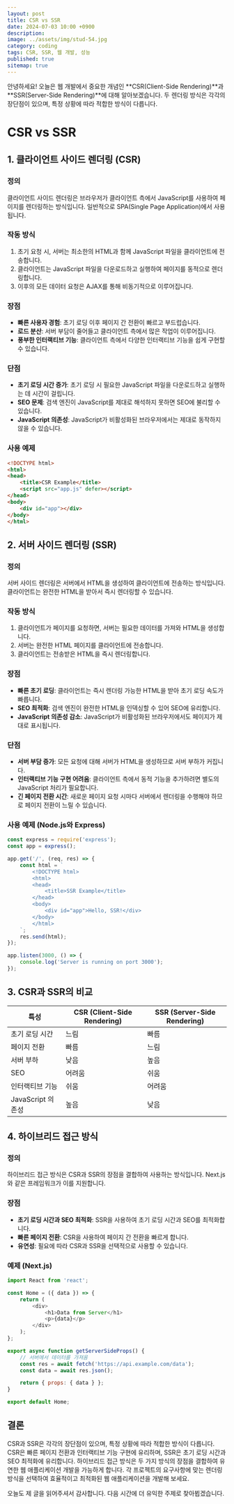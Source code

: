 ```yaml
---
layout: post
title: CSR vs SSR
date: 2024-07-03 10:00 +0900
description: 
image: ../assets/img/stud-54.jpg
category: coding
tags: CSR, SSR, 웹 개발, 성능
published: true
sitemap: true
---
```


안녕하세요! 오늘은 웹 개발에서 중요한 개념인 **CSR(Client-Side Rendering)**과 **SSR(Server-Side Rendering)**에 대해 알아보겠습니다. 두 렌더링 방식은 각각의 장단점이 있으며, 특정 상황에 따라 적합한 방식이 다릅니다.

# CSR vs SSR

## 1. 클라이언트 사이드 렌더링 (CSR)

### 정의

클라이언트 사이드 렌더링은 브라우저가 클라이언트 측에서 JavaScript를 사용하여 페이지를 렌더링하는 방식입니다. 일반적으로 SPA(Single Page Application)에서 사용됩니다.

### 작동 방식

1. 초기 요청 시, 서버는 최소한의 HTML과 함께 JavaScript 파일을 클라이언트에 전송합니다.
2. 클라이언트는 JavaScript 파일을 다운로드하고 실행하여 페이지를 동적으로 렌더링합니다.
3. 이후의 모든 데이터 요청은 AJAX를 통해 비동기적으로 이루어집니다.

### 장점

- **빠른 사용자 경험**: 초기 로딩 이후 페이지 간 전환이 빠르고 부드럽습니다.
- **로드 분산**: 서버 부담이 줄어들고 클라이언트 측에서 많은 작업이 이루어집니다.
- **풍부한 인터랙티브 기능**: 클라이언트 측에서 다양한 인터랙티브 기능을 쉽게 구현할 수 있습니다.

### 단점

- **초기 로딩 시간 증가**: 초기 로딩 시 필요한 JavaScript 파일을 다운로드하고 실행하는 데 시간이 걸립니다.
- **SEO 문제**: 검색 엔진이 JavaScript를 제대로 해석하지 못하면 SEO에 불리할 수 있습니다.
- **JavaScript 의존성**: JavaScript가 비활성화된 브라우저에서는 제대로 동작하지 않을 수 있습니다.

### 사용 예제

```html
<!DOCTYPE html>
<html>
<head>
    <title>CSR Example</title>
    <script src="app.js" defer></script>
</head>
<body>
    <div id="app"></div>
</body>
</html>
```

## 2. 서버 사이드 렌더링 (SSR)

### 정의

서버 사이드 렌더링은 서버에서 HTML을 생성하여 클라이언트에 전송하는 방식입니다. 클라이언트는 완전한 HTML을 받아서 즉시 렌더링할 수 있습니다.

### 작동 방식

1. 클라이언트가 페이지를 요청하면, 서버는 필요한 데이터를 가져와 HTML을 생성합니다.
2. 서버는 완전한 HTML 페이지를 클라이언트에 전송합니다.
3. 클라이언트는 전송받은 HTML을 즉시 렌더링합니다.

### 장점

- **빠른 초기 로딩**: 클라이언트는 즉시 렌더링 가능한 HTML을 받아 초기 로딩 속도가 빠릅니다.
- **SEO 최적화**: 검색 엔진이 완전한 HTML을 인덱싱할 수 있어 SEO에 유리합니다.
- **JavaScript 의존성 감소**: JavaScript가 비활성화된 브라우저에서도 페이지가 제대로 표시됩니다.

### 단점

- **서버 부담 증가**: 모든 요청에 대해 서버가 HTML을 생성하므로 서버 부하가 커집니다.
- **인터랙티브 기능 구현 어려움**: 클라이언트 측에서 동적 기능을 추가하려면 별도의 JavaScript 처리가 필요합니다.
- **긴 페이지 전환 시간**: 새로운 페이지 요청 시마다 서버에서 렌더링을 수행해야 하므로 페이지 전환이 느릴 수 있습니다.

### 사용 예제 (Node.js와 Express)

```javascript
const express = require('express');
const app = express();

app.get('/', (req, res) => {
    const html = `
        <!DOCTYPE html>
        <html>
        <head>
            <title>SSR Example</title>
        </head>
        <body>
            <div id="app">Hello, SSR!</div>
        </body>
        </html>
    `;
    res.send(html);
});

app.listen(3000, () => {
    console.log('Server is running on port 3000');
});
```

## 3. CSR과 SSR의 비교

| 특성             | CSR (Client-Side Rendering)                     | SSR (Server-Side Rendering)                  |
|------------------|-------------------------------------------------|---------------------------------------------|
| 초기 로딩 시간   | 느림                                             | 빠름                                        |
| 페이지 전환      | 빠름                                             | 느림                                        |
| 서버 부하        | 낮음                                             | 높음                                        |
| SEO              | 어려움                                           | 쉬움                                        |
| 인터랙티브 기능  | 쉬움                                             | 어려움                                      |
| JavaScript 의존성| 높음                                             | 낮음                                        |

## 4. 하이브리드 접근 방식

### 정의

하이브리드 접근 방식은 CSR과 SSR의 장점을 결합하여 사용하는 방식입니다. Next.js와 같은 프레임워크가 이를 지원합니다.

### 장점

- **초기 로딩 시간과 SEO 최적화**: SSR을 사용하여 초기 로딩 시간과 SEO를 최적화합니다.
- **빠른 페이지 전환**: CSR을 사용하여 페이지 간 전환을 빠르게 합니다.
- **유연성**: 필요에 따라 CSR과 SSR을 선택적으로 사용할 수 있습니다.

### 예제 (Next.js)

```javascript
import React from 'react';

const Home = ({ data }) => {
    return (
        <div>
            <h1>Data from Server</h1>
            <p>{data}</p>
        </div>
    );
};

export async function getServerSideProps() {
    // 서버에서 데이터를 가져옴
    const res = await fetch('https://api.example.com/data');
    const data = await res.json();

    return { props: { data } };
}

export default Home;
```

## 결론

CSR과 SSR은 각각의 장단점이 있으며, 특정 상황에 따라 적합한 방식이 다릅니다. CSR은 빠른 페이지 전환과 인터랙티브 기능 구현에 유리하며, SSR은 초기 로딩 시간과 SEO 최적화에 유리합니다. 하이브리드 접근 방식은 두 가지 방식의 장점을 결합하여 유연한 웹 애플리케이션 개발을 가능하게 합니다. 각 프로젝트의 요구사항에 맞는 렌더링 방식을 선택하여 효율적이고 최적화된 웹 애플리케이션을 개발해 보세요.

오늘도 제 글을 읽어주셔서 감사합니다. 다음 시간에 더 유익한 주제로 찾아뵙겠습니다.
